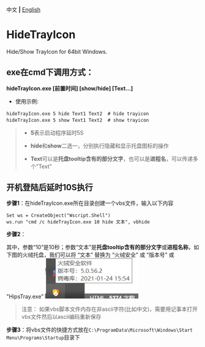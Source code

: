 中文 **|** [English](https://github.com/LCiZY/HideTrayIcon/blob/main/README_EN.md)

# HideTrayIcon

Hide/Show TrayIcon for 64bit Windows.

## exe在cmd下调用方式：
**hideTrayIcon.exe [前置时间] [show/hide] [Text...]**

- 使用示例:
``` cmd
hideTrayIcon.exe 5 hide Text1 Text2  # hide trayicon
hideTrayIcon.exe 5 show Text1 Text2  # show trayicon
```
> - **5**表示启动程序延时5S
>
> - **hide**和**show**二选一，分别执行隐藏和显示托盘图标的操作
>
> - **Text**可以是**托盘tooltip含有的部分文字**，也可以是**进程名**，可以传递多个"Text"

## 开机登陆后延时10S执行
**步骤1**：在hideTrayIcon.exe所在目录创建一个vbs文件，输入以下内容

```
Set ws = CreateObject("Wscript.Shell")
ws.run "cmd /c hideTrayIcon.exe 10 hide 文本", vbhide
```
**步骤2**：

其中，参数“10”是10秒；参数“文本”是**托盘tooltip含有的部分文字**或**进程名称**，如下图的火绒托盘，我们可以将 “文本” 替换为 “火绒安全” 或 “版本号” 或 "HipsTray.exe"
![火绒的tooltip](./SnapShots/eg_cn.jpg)

> 注意： 如果vbs脚本文件内存在非ascii字符(比如中文)，需要用记事本打开vbs文件然后以ascii编码重新保存

**步骤3**：将vbs文件的快捷方式放在`C:\ProgramData\Microsoft\Windows\Start Menu\Programs\Startup`目录下

